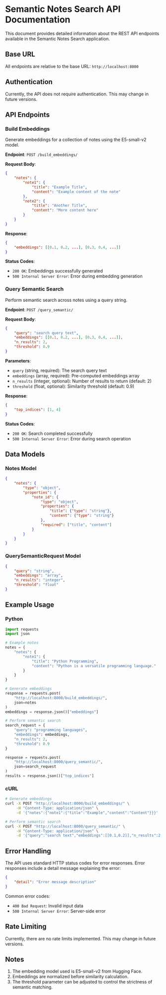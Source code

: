 # Semantic Notes Search API Documentation

This document provides detailed information about the REST API endpoints available in the Semantic Notes Search application.

## Base URL

All endpoints are relative to the base URL: `http://localhost:8000`

## Authentication

Currently, the API does not require authentication. This may change in future versions.

## API Endpoints

### Build Embeddings

Generate embeddings for a collection of notes using the E5-small-v2 model.

**Endpoint**: `POST /build_embeddings/`

**Request Body**:
```json
{
    "notes": {
        "note1": {
            "title": "Example Title",
            "content": "Example content of the note"
        },
        "note2": {
            "title": "Another Title",
            "content": "More content here"
        }
    }
}
```

**Response**:
```json
{
    "embeddings": [[0.1, 0.2, ...], [0.3, 0.4, ...]]
}
```

**Status Codes**:
- `200 OK`: Embeddings successfully generated
- `500 Internal Server Error`: Error during embedding generation

### Query Semantic Search

Perform semantic search across notes using a query string.

**Endpoint**: `POST /query_semantic/`

**Request Body**:
```json
{
    "query": "search query text",
    "embeddings": [[0.1, 0.2, ...], [0.3, 0.4, ...]],
    "n_results": 2,
    "threshold": 0.9
}
```

**Parameters**:
- `query` (string, required): The search query text
- `embeddings` (array, required): Pre-computed embeddings array
- `n_results` (integer, optional): Number of results to return (default: 2)
- `threshold` (float, optional): Similarity threshold (default: 0.9)

**Response**:
```json
{
    "top_indices": [1, 4]
}
```

**Status Codes**:
- `200 OK`: Search completed successfully
- `500 Internal Server Error`: Error during search operation

## Data Models

### Notes Model
```json
{
    "notes": {
        "type": "object",
        "properties": {
            "note_id": {
                "type": "object",
                "properties": {
                    "title": {"type": "string"},
                    "content": {"type": "string"}
                },
                "required": ["title", "content"]
            }
        }
    }
}
```

### QuerySemanticRequest Model
```json
{
    "query": "string",
    "embeddings": "array",
    "n_results": "integer",
    "threshold": "float"
}
```

## Example Usage

### Python
```python
import requests
import json

# Example notes
notes = {
    "notes": {
        "note1": {
            "title": "Python Programming",
            "content": "Python is a versatile programming language."
        }
    }
}

# Generate embeddings
response = requests.post(
    "http://localhost:8000/build_embeddings/",
    json=notes
)
embeddings = response.json()["embeddings"]

# Perform semantic search
search_request = {
    "query": "programming languages",
    "embeddings": embeddings,
    "n_results": 2,
    "threshold": 0.9
}

response = requests.post(
    "http://localhost:8000/query_semantic/",
    json=search_request
)
results = response.json()["top_indices"]
```

### cURL
```bash
# Generate embeddings
curl -X POST "http://localhost:8000/build_embeddings/" \
     -H "Content-Type: application/json" \
     -d '{"notes":{"note1":{"title":"Example","content":"Content"}}}'

# Perform semantic search
curl -X POST "http://localhost:8000/query_semantic/" \
     -H "Content-Type: application/json" \
     -d '{"query":"search text","embeddings":[[0.1,0.2]],"n_results":2,"threshold":0.9}'
```

## Error Handling

The API uses standard HTTP status codes for error responses. Error responses include a detail message explaining the error:

```json
{
    "detail": "Error message description"
}
```

Common error codes:
- `400 Bad Request`: Invalid input data
- `500 Internal Server Error`: Server-side error

## Rate Limiting

Currently, there are no rate limits implemented. This may change in future versions.

## Notes

1. The embedding model used is E5-small-v2 from Hugging Face.
2. Embeddings are normalized before similarity calculation.
3. The threshold parameter can be adjusted to control the strictness of semantic matching.



